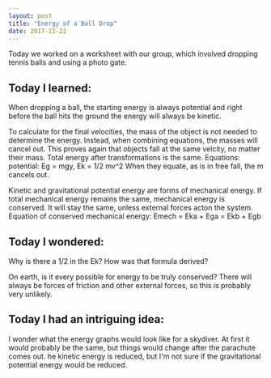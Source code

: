 ```yaml
---
layout: post
title: "Energy of a Ball Drop"
date: 2017-11-22
---
```


Today we worked on a worksheet with our group, which involved dropping tennis balls and using a photo gate.

## Today I learned:

When dropping a ball, the starting energy is always potential and right before the ball hits the ground the energy will always be kinetic.

To calculate for the final velocities, the mass of the object is not needed to determine the energy. Instead, when combining equations, the masses will cancel out. This proves again that objects fall at the same velcity, no matter their mass.
Total energy after transformations is the same.
Equations: potential: Eg = mgy, Ek = 1/2 mv^2 When they equate, as is in free fall, the m cancels out.


Kinetic and gravitational potential energy are forms of mechanical energy. If total mechanical energy remains the same, mechanical energy is conserved. It will stay the same, unless external forces acton the system. Equation of conserved mechanical energy: Emech = Eka + Ega = Ekb + Egb

## Today I wondered:

Why is there a 1/2 in the Ek? How was that formula derived?

On earth, is it every possible for energy to be truly conserved? There will always be forces of friction and other external forces, so this is probably very unlikely.

## Today I had an intriguing idea:

I wonder what the energy graphs would look like for a skydiver. At first it would probably be the same, but things would change after the parachute comes out. he kinetic energy is reduced, but I'm not sure if the gravitational potential energy would be reduced.